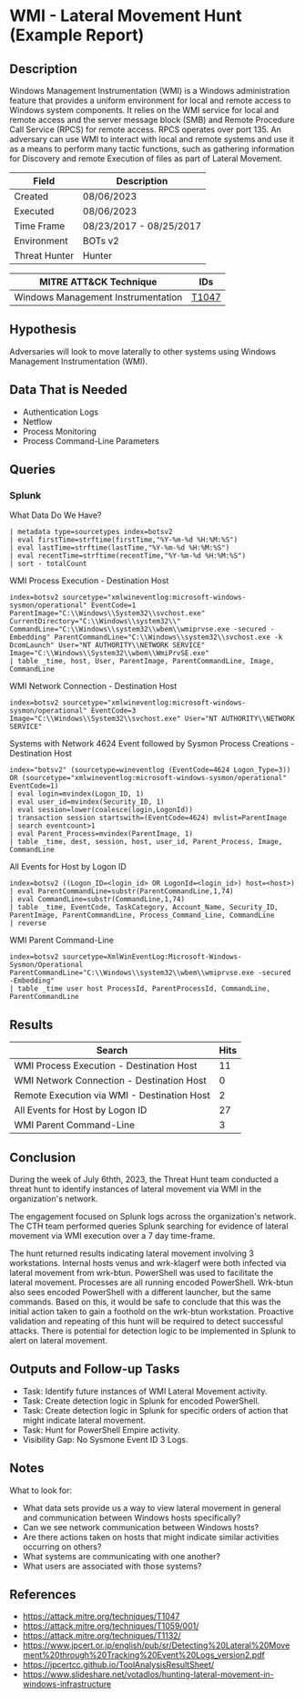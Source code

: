 # WMI - Lateral Movement Hunt (Example Report)

## Description

Windows Management Instrumentation (WMI) is a Windows administration feature that provides a uniform environment for local and remote access to Windows system components. It relies on the WMI service for local and remote access and the server message block (SMB) and Remote Procedure Call Service (RPCS) for remote access. RPCS operates over port 135. An adversary can use WMI to interact with local and remote systems and use it as a means to perform many tactic functions, such as gathering information for Discovery and remote Execution of files as part of Lateral Movement.

| Field                     | Description  |
|---------------------------|--------------|
| Created                   | 08/06/2023   |
| Executed                  | 08/06/2023   |
| Time Frame                | 08/23/2017 - 08/25/2017 |
| Environment               | BOTs v2                 |
| Threat Hunter             | Hunter             |

| MITRE ATT&CK Technique | IDs |
|------------------------|-----|
| Windows Management Instrumentation | [T1047](https://attack.mitre.org/techniques/T1047) | 

## Hypothesis

Adversaries will look to move laterally to other systems using Windows Management Instrumentation (WMI).

## Data That is Needed

- Authentication Logs
- Netflow
- Process Monitoring
- Process Command-Line Parameters

## Queries

### Splunk

What Data Do We Have?

```spl
| metadata type=sourcetypes index=botsv2 
| eval firstTime=strftime(firstTime,"%Y-%m-%d %H:%M:%S") 
| eval lastTime=strftime(lastTime,"%Y-%m-%d %H:%M:%S") 
| eval recentTime=strftime(recentTime,"%Y-%m-%d %H:%M:%S") 
| sort - totalCount
```

WMI Process Execution - Destination Host

```spl
index=botsv2 sourcetype="xmlwineventlog:microsoft-windows-sysmon/operational" EventCode=1 ParentImage="C:\\Windows\\System32\\svchost.exe" CurrentDirectory="C:\\Windows\\system32\\" CommandLine="C:\\Windows\\system32\\wbem\\wmiprvse.exe -secured -Embedding" ParentCommandLine="C:\\Windows\\system32\\svchost.exe -k DcomLaunch" User="NT AUTHORITY\\NETWORK SERVICE" Image="C:\\Windows\\System32\\wbem\\WmiPrvSE.exe"
| table _time, host, User, ParentImage, ParentCommandLine, Image, CommandLine
```

WMI Network Connection - Destination Host

```spl
index=botsv2 sourcetype="xmlwineventlog:microsoft-windows-sysmon/operational" EventCode=3 Image="C:\\Windows\\System32\\svchost.exe" User="NT AUTHORITY\\NETWORK SERVICE"
```

Systems with Network 4624 Event followed by Sysmon Process Creations - Destination Host

```spl
index="botsv2" (sourcetype=wineventlog (EventCode=4624 Logon_Type=3)) OR (sourcetype="xmlwineventlog:microsoft-windows-sysmon/operational" EventCode=1)
| eval login=mvindex(Logon_ID, 1)
| eval user_id=mvindex(Security_ID, 1)
| eval session=lower(coalesce(login,LogonId))
| transaction session startswith=(EventCode=4624) mvlist=ParentImage
| search eventcount>1
| eval Parent_Process=mvindex(ParentImage, 1)
| table _time, dest, session, host, user_id, Parent_Process, Image, CommandLine
```

All Events for Host by Logon ID

```spl
index=botsv2 ((Logon_ID=<login_id> OR LogonId=<login_id>) host=<host>)
| eval ParentCommandLine=substr(ParentCommandLine,1,74)
| eval CommandLine=substr(CommandLine,1,74)
| table _time, EventCode, TaskCategory, Account_Name, Security_ID, ParentImage, ParentCommandLine, Process_Command_Line, CommandLine
| reverse
```

WMI Parent Command-Line

```spl
index=botsv2 sourcetype=XmlWinEventLog:Microsoft-Windows-Sysmon/Operational ParentCommandLine="C:\\Windows\\system32\\wbem\\wmiprvse.exe -secured -Embedding" 
| table _time user host ProcessId, ParentProcessId, CommandLine, ParentCommandLine
```

## Results

| Search | Hits |
|--------|------|
| WMI Process Execution - Destination Host | 11 |
| WMI Network Connection - Destination Host | 0 |
| Remote Execution via WMI - Destination Host | 2|
| All Events for Host by Logon ID | 27 |
|  WMI Parent Command-Line | 3 |

## Conclusion

During the week of July 6thth, 2023, the Threat Hunt team conducted a threat hunt to identify instances of lateral movement via WMI in the organization's network.

The engagement focused on Splunk logs across the organization's network. The CTH team performed queries Splunk searching for evidence of lateral movement via WMI execution over a 7 day time-frame.

The hunt returned results indicating lateral movement involving 3 workstations. Internal hosts venus and wrk-klagerf were both infected via lateral movement from wrk-btun. PowerShell was used to facilitate the lateral movement. Processes are all running encoded PowerShell. Wrk-btun also sees encoded PowerShell with a different launcher, but the same commands. Based on this, it would be safe to conclude that this was the initial action taken to gain a foothold on the wrk-btun workstation. Proactive validation and repeating of this hunt will be required to detect successful attacks. There is potential for detection logic to be implemented in Splunk to alert on lateral movement.

## Outputs and Follow-up Tasks

- Task: Identify future instances of WMI Lateral Movement activity.
- Task: Create detection logic in Splunk for encoded PowerShell.
- Task: Create detection logic in Splunk for specific orders of action that might indicate lateral movement.
- Task: Hunt for PowerShell Empire activity.
- Visibility Gap: No Sysmone Event ID 3 Logs.

## Notes

What to look for:

- What data sets provide us a way to view lateral movement in general and communication between Windows hosts specifically?
- Can we see network communication between Windows hosts?
- Are there actions taken on hosts that might indicate similar activities occurring on others?
- What systems are communicating with one another?
- What users are associated with those systems?

## References

- <https://attack.mitre.org/techniques/T1047>
- <https://attack.mitre.org/techniques/T1059/001/>
- <https://attack.mitre.org/techniques/T1132/>
- <https://www.jpcert.or.jp/english/pub/sr/Detecting%20Lateral%20Movement%20through%20Tracking%20Event%20Logs_version2.pdf>
- <https://jpcertcc.github.io/ToolAnalysisResultSheet/>
- <https://www.slideshare.net/votadlos/hunting-lateral-movement-in-windows-infrastructure>
